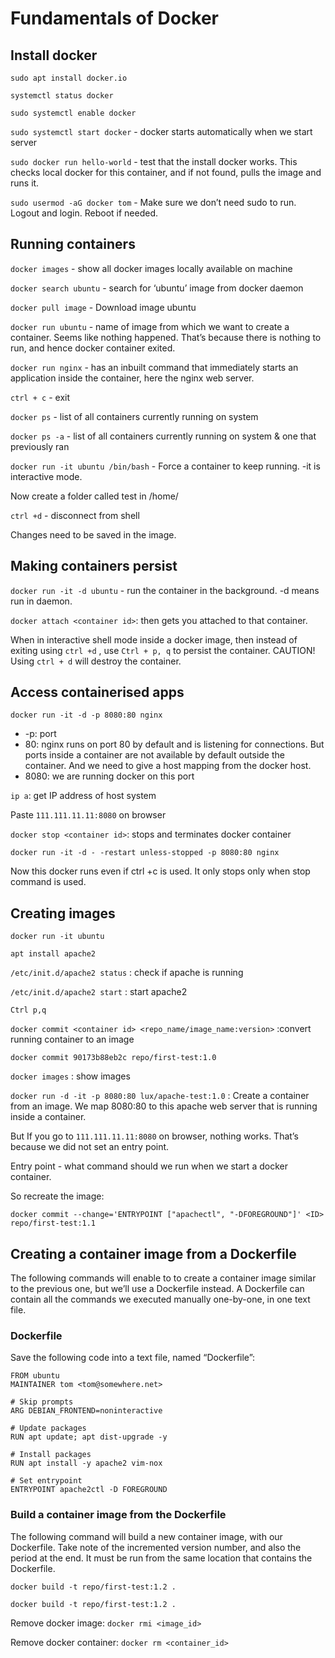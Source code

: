 # Fundamentals of Docker

## Install docker

```sudo apt install docker.io```

```systemctl status docker```

```sudo systemctl enable docker```

```sudo systemctl start docker``` - docker starts automatically when we start server

```sudo docker run hello-world``` - test that the install docker works. This checks local docker for this container, and if not found, pulls the image and runs it.

```sudo usermod -aG docker tom``` - Make sure we don’t need sudo to run. Logout and login. Reboot if needed.

## Running containers

```docker images``` - show all docker images locally available on machine

```docker search ubuntu``` - search for ‘ubuntu’ image from docker daemon 

```docker pull image``` - Download image ubuntu

```docker run ubuntu``` - name of image from which we want to create a container. Seems like nothing happened. That’s because there is nothing to run, and hence docker container exited.

```docker run nginx``` - has an inbuilt command that immediately starts an application inside the container, here the nginx web server. 

```ctrl + c``` - exit

```docker ps``` - list of all containers currently running on system

```docker ps -a``` - list of all containers currently running on system & one that previously ran

```docker run -it ubuntu /bin/bash``` - Force a container to keep running. -it is interactive mode. 

Now create a folder called test in /home/

```ctrl +d``` - disconnect from shell

Changes need to be saved in the image. 

## Making containers persist

```docker run -it -d ubuntu``` - run the container in the background. -d means run in daemon.

```docker attach <container id>```: then gets you attached to that container.

When in interactive shell mode inside a docker image, then instead of exiting using ```ctrl +d``` , use  ```Ctrl + p, q``` to persist the container. 
CAUTION! Using ```ctrl + d``` will destroy the container.

## Access containerised apps

```docker run -it -d -p 8080:80 nginx```
- -p: port
- 80: nginx runs on port 80 by default and is listening for connections. But ports inside a container are not available by default outside the container. And we need to give a host mapping from the docker host.
- 8080: we are running docker on this port

```ip a```: get IP address of host system

Paste ```111.111.11.11:8080``` on browser

```docker stop <container id>```: stops and terminates docker container

```docker run -it -d - -restart unless-stopped -p 8080:80 nginx```

Now this docker runs even if ctrl +c is used. It only stops only when stop command is used.

## Creating images

```docker run -it ubuntu```

```apt install apache2```

```/etc/init.d/apache2 status``` : check if apache is running

```/etc/init.d/apache2 start``` : start apache2

```Ctrl p,q```

```docker commit <container id> <repo_name/image_name:version>``` :convert running container to an image

```docker commit 90173b88eb2c repo/first-test:1.0```

```docker images``` : show images

```docker run -d -it -p 8080:80 lux/apache-test:1.0``` : Create a container from an image. We map 8080:80 to this apache web server that is running inside a container. 

But If you go to ```111.111.11.11:8080``` on browser, nothing works. That’s because we did not set an entry point. 

Entry point - what command should we run when we start a docker container.

So recreate the image: 

```docker commit --change='ENTRYPOINT ["apachectl", "-DFOREGROUND"]' <ID> repo/first-test:1.1```

## Creating a container image from a Dockerfile

The following commands will enable to to create a container image similar to the previous one, but we’ll use a Dockerfile instead. A Dockerfile can contain all the commands we executed manually one-by-one, in one text file.

### Dockerfile

Save the following code into a text file, named “Dockerfile”:

 ```
 FROM ubuntu
 MAINTAINER tom <tom@somewhere.net>
 
 # Skip prompts
 ARG DEBIAN_FRONTEND=noninteractive
 
 # Update packages
 RUN apt update; apt dist-upgrade -y
 
 # Install packages
 RUN apt install -y apache2 vim-nox
 
 # Set entrypoint
 ENTRYPOINT apache2ctl -D FOREGROUND
 ```
 
### Build a container image from the Dockerfile

The following command will build a new container image, with our Dockerfile. Take note of the incremented version number, and also the period at the end. It must be run from the same location that contains the Dockerfile.

```docker build -t repo/first-test:1.2 .```

```docker build -t repo/first-test:1.2 .```

Remove docker image: ```docker rmi <image_id>```

Remove docker container: ```docker rm <container_id>```

